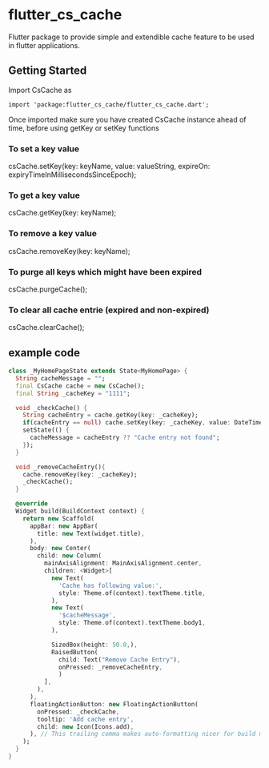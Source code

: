# flutter_cs_cache

Flutter package to provide simple and extendible cache feature to be used in flutter applications.

## Getting Started
Import CsCache as 

```import 'package:flutter_cs_cache/flutter_cs_cache.dart';```

Once imported make sure you have created CsCache instance ahead of time, before using getKey or setKey functions

### To set a key value
csCache.setKey(key: keyName, value: valueString, expireOn: expiryTimeInMillisecondsSinceEpoch);

### To get a key value
csCache.getKey(key: keyName);

### To remove a key value
csCache.removeKey(key: keyName);

### To purge all keys which might have been expired
csCache.purgeCache();

### To clear all cache entrie (expired and non-expired)
csCache.clearCache();


## example code

``` dart
class _MyHomePageState extends State<MyHomePage> {
  String cacheMessage = "";
  final CsCache cache = new CsCache();
  final String _cacheKey = "1111";

  void _checkCache() {
    String cacheEntry = cache.getKey(key: _cacheKey);
    if(cacheEntry == null) cache.setKey(key: _cacheKey, value: DateTime.now().toString(), expireOn: DateTime.now().add(new Duration(seconds: 300)).millisecondsSinceEpoch);
    setState(() {
      cacheMessage = cacheEntry ?? "Cache entry not found";
    });
  }

  void _removeCacheEntry(){
    cache.removeKey(key: _cacheKey);
    _checkCache();
  }

  @override
  Widget build(BuildContext context) {
    return new Scaffold(
      appBar: new AppBar(
        title: new Text(widget.title),
      ),
      body: new Center(
        child: new Column(
          mainAxisAlignment: MainAxisAlignment.center,
          children: <Widget>[
            new Text(
              'Cache has following value:',
              style: Theme.of(context).textTheme.title,
            ),
            new Text(
              '$cacheMessage',
              style: Theme.of(context).textTheme.body1,
            ),

            SizedBox(height: 50.0,),
            RaisedButton(
              child: Text("Remove Cache Entry"),
              onPressed: _removeCacheEntry,
              )
          ],
        ),
      ),
      floatingActionButton: new FloatingActionButton(
        onPressed: _checkCache,
        tooltip: 'Add cache entry',
        child: new Icon(Icons.add),
      ), // This trailing comma makes auto-formatting nicer for build methods.
    );
  }
}
```
